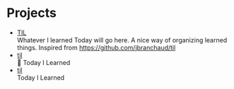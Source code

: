 # Projects

- [TIL](https://github.com/crazyuploader/TIL)
  <br/>Whatever I learned Today will go here. A nice way of organizing learned things. Inspired
  from https://github.com/jbranchaud/til
- [til](https://github.com/jbranchaud/til)
  <br/>📝 Today I Learned
- [til](https://github.com/simonw/til)
  <br/>Today I Learned